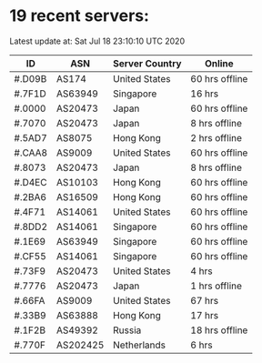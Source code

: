 # 19 recent servers:

Latest update at: Sat Jul 18 23:10:10 UTC 2020

| ID | ASN | Server Country | Online |
| -- | --- | -------------- | ------ |
| #.D09B | AS174 | United States | 60 hrs offline |
| #.7F1D | AS63949 | Singapore | 16 hrs |
| #.0000 | AS20473 | Japan | 60 hrs offline |
| #.7070 | AS20473 | Japan | 8 hrs offline |
| #.5AD7 | AS8075 | Hong Kong | 2 hrs offline |
| #.CAA8 | AS9009 | United States | 60 hrs offline |
| #.8073 | AS20473 | Japan | 8 hrs offline |
| #.D4EC | AS10103 | Hong Kong | 60 hrs offline |
| #.2BA6 | AS16509 | Hong Kong | 60 hrs offline |
| #.4F71 | AS14061 | United States | 60 hrs offline |
| #.8DD2 | AS14061 | Singapore | 60 hrs offline |
| #.1E69 | AS63949 | Singapore | 60 hrs offline |
| #.CF55 | AS14061 | Singapore | 60 hrs offline |
| #.73F9 | AS20473 | United States | 4 hrs |
| #.7776 | AS20473 | Japan | 1 hrs offline |
| #.66FA | AS9009 | United States | 67 hrs |
| #.33B9 | AS63888 | Hong Kong | 17 hrs |
| #.1F2B | AS49392 | Russia | 18 hrs offline |
| #.770F | AS202425 | Netherlands | 6 hrs |

